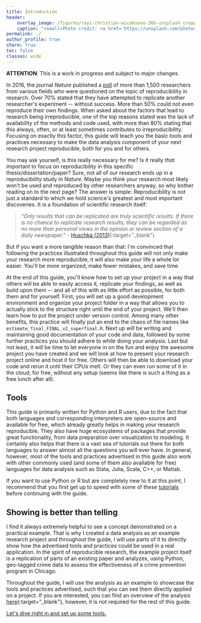 ```yaml
---
title: Introduction
header:
    overlay_image: /figures/rayi-christian-wicaksono-366-unsplash_cropped.jpg
    caption: "<small>Photo credit: <a href='https://unsplash.com/photos/6PF6DaiWz48' target='_blank'>Rayi Christian Wicaksono</a></small>"
permalink: ./
author_profile: true
share: true
toc: false
classes: wide
---
```

**ATTENTION**: This is a work in progress and subject to major changes.

In 2016, the journal *Nature* published a [poll](https://www.nature.com/news/1-500-scientists-lift-the-lid-on-reproducibility-1.19970?WT.mc_id=SFB_NNEWS_1508_RHBox) of more than 1,500 researchers from various fields who were questioned on the topic of reproducibility in research. Over 70% stated that they have attempted to replicate another researcher's experiment -- without success. More than 50% could not even reproduce their own findings. When asked about the factors that lead to research being irreproducible, one of the top reasons stated was the lack of availability of the methods and code used, with more than 80% stating that this always, often, or at least sometimes contributes to irreproducibility. Focusing on exactly this factor, this guide will teach you the basic tools and practices necessary to make the data analysis component of your next research project reproducible, both for you and for others.

You may ask yourself, is this really necessary for me? Is it really *that* important to focus on reproducibility in this specific thesis/dissertation/paper? Sure, not all of our research ends up in a reproducibility study in *Nature*. Maybe you think your research most likely won't be used and reproduced by other researchers anyway, so why bother reading on to the next page? The answer is simple: Reproducibility is not just a standard to which we hold science's greatest and most important discoveries. It is a foundation of scientific research itself:

>*“Only results that can be replicated are truly scientific results. If there is no chance to replicate
research results, they can be regarded as no more than personal views in the opinion or review
section of a daily newspaper.”* - [Huschka (2013)](https://www.ratswd.de/dl/RatSWD_WP_216.pdf){:target="_blank"}

But if you want a more tangible reason than that: I'm convinced that following the practices illustrated throughout this guide will not only make your research more reproducible, it will also make your life a whole lot easier. You'll be more organized, make fewer mistakes, and save time.

At the end of this guide, you'll know how to set up your project in a way that others will be able to easily access it, replicate your findings, as well as build upon them -- and all of this with as little effort as possible, for both them and for yourself. First, you will set up a good development environment and organize your project folder in a way that allows you to actually stick to the structure right until the end of your project. We'll then learn how to put the project under version control. Among many other benefits, this practice will finally put an end to the chaos of file names like `estimate_final_FINAL_v2_superfinal.R`. Next up will be writing and maintaining good documentation of your code and data, followed by some further practices you should adhere to while doing your analysis. Last but not least, it will be time to let everyone in on the fun and enjoy the awesome project you have created and we will look at how to present your research project online and host it for free. Others will then be able to download your code and rerun it until their CPUs melt. Or they can even run some of it in the cloud, for free, without any setup (seems like there is such a thing as a free lunch after all).

## Tools
This guide is primarily written for Python and R users, due to the fact that both languages and corresponding interpreters are open-source and available for free, which already greatly helps in making your research reproducible. They also have huge ecosystems of packages that provide great functionality, from data preparation over visualization to modeling. It certainly also helps that there is a vast sea of tutorials out there for both languages to answer almost all the questions you will ever have. In general, however, most of the tools and practices advertised in this guide also work with other commonly used (and some of them also available for free) languages for data analysis such as Stata, Julia, Scala, C++, or Matlab.

If you want to use Python or R but are completely new to it at this point, I recommend that you first get up to speed with some of these [tutorials](/beginner_resources) before continuing with the guide.

## Showing is better than telling
I find it always extremely helpful to see a concept demonstrated on a practical example. That is why I created a data analysis as an example research project and throughout the guide, I will use parts of it to directly show how the advertised tools and practices could be used in a real application. In the spirit of reproducible research, the example project itself is a replication of parts of an existing paper and analyzes, using Python, geo-tagged crime data to assess the effectiveness of a crime prevention program in Chicago.


Throughout the guide, I will use the analysis as an example to showcase the tools and practices advertised, such that you can see them directly applied on a project. If you are interested, you can find an overview of the analysis [here](https://binste.github.io/chicago_safepassage_evaluation/){:target="_blank"}, however, it is not required for the rest of this guide.

[Let's dive right in and set up some tools.](./preparation/development_environment)
